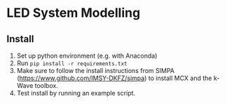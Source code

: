 # LED System Modelling

## Install

1. Set up python environment (e.g. with Anaconda)
2. Run `pip install -r requirements.txt`
3. Make sure to follow the install instructions from SIMPA 
   (https://www.github.com/IMSY-DKFZ/simpa) to install MCX and the k-Wave toolbox.
4. Test install by running an example script.

